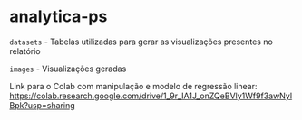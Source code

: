 # analytica-ps

```datasets``` - Tabelas utilizadas para gerar as visualizações presentes no relatório

```images``` - Visualizações geradas

Link para o Colab com manipulação e modelo de regressão linear:
https://colab.research.google.com/drive/1_9r_IA1J_onZQeBVly1Wf9f3awNylBpk?usp=sharing
